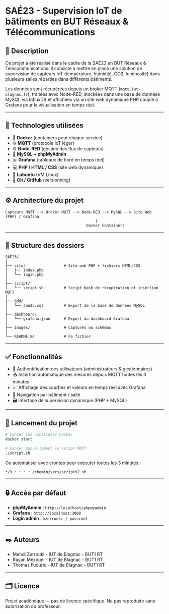 # SAÉ23 - Supervision IoT de bâtiments en BUT Réseaux & Télécommunications

## 📌 Description
Ce projet a été réalisé dans le cadre de la SAÉ23 en BUT Réseaux & Télécommunications. Il consiste à mettre en place une solution de supervision de capteurs IoT (température, humidité, CO2, luminosité) dans plusieurs salles réparties dans différents bâtiments.

Les données sont récupérées depuis un broker MQTT (`mqtt.iut-blagnac.fr`), traitées avec Node-RED, stockées dans une base de données MySQL via InfluxDB et affichées via un site web dynamique PHP couplé à Grafana pour la visualisation en temps réel.

---

## 🧰 Technologies utilisées

- 🔧 **Docker** (containers pour chaque service)
- 🌐 **MQTT** (protocole IoT léger)
- ⚙️ **Node-RED** (gestion des flux de capteurs)
- 💾 **MySQL + phpMyAdmin**
- 📊 **Grafana** (tableaux de bord en temps réel)
- 💻 **PHP / HTML / CSS** (site web dynamique)
- 🐧 **Lubuntu** (VM Linux)
- 🐙 **Git / GitHub** (versionning)

---

## ⚙️ Architecture du projet

```text
Capteurs MQTT --> Broker MQTT --> Node-RED --> MySQL --> Site Web (PHP) / Grafana
                                        |
                                    Docker Containers
```

---

## 📁 Structure des dossiers

```
SAE23/
│
├── site/                 # Site web PHP + fichiers HTML/CSS
│   ├── index.php
│   └── login.php
│
├── script/
│   └── script.sh         # Script bash de récupération et insertion MQTT
│
├── bdd/
│   └── sae23.sql         # Export de la base de données MySQL
│
├── dashboard/
│   └── grafana.json      # Export du dashboard Grafana
│
├── images/               # Captures ou schémas
│
└── README.md             # Ce fichier
```

---

## ✅ Fonctionnalités

- 🔐 Authentification des utilisateurs (administrateurs & gestionnaires)
- 📥 Insertion automatique des mesures depuis MQTT toutes les 3 minutes
- 📈 Affichage des courbes et valeurs en temps réel avec Grafana
- 🧭 Navigation par bâtiment / salle
- 🗃️ Interface de supervision dynamique (PHP + MySQL)

---

## 🚀 Lancement du projet

```bash
# Lancer les containers Docker
docker start

# Lancer manuellement le script MQTT
./script.sh
```

Ou automatiser avec crontab pour exécuter toutes les 3 minutes :

```bash
*/3 * * * * /chemin/vers/scriptV2.sh
```

---

## 🔒 Accès par défaut

- **phpMyAdmin** : `http://localhost/phpmyadmin`
- **Grafana** : `http://localhost:3000`
- **Login admin** : `mzerrouki / passroot`

---

## ✒️ Auteurs

- Mehdi Zerrouki - IUT de Blagnac - BUT1 RT
- Rayan Mezouni - IUT de Blagnac - BUT1 RT
- Thomas Fuduric - IUT de Blagnac - BUT1 RT

---

## 🗂️ Licence

Projet académique — pas de licence spécifique. Ne pas reproduire sans autorisation du professeur.
